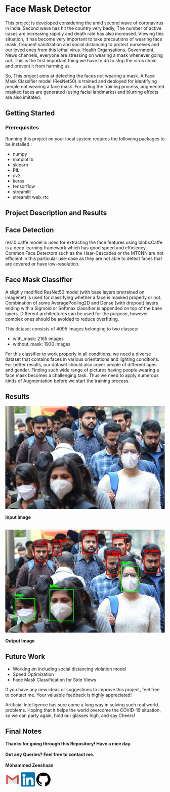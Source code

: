 # Face Mask Detector
 This project is developed considering the amid second wave of coronavirus in india. Second wave has hit the country very badly, The number of active cases are increasing rapidly and death rate has also increased. 
Viewing this situation, It has become very important to take precautions of wearing face mask, frequent sanitization and social distancing to protect ourselves and our loved ones from this lethal virus.
Health Organsations, Government, News channels, everyone are stressing on wearing a mask whenever going out. This is the first important thing we have to do to stop the virus chain and prevent it from harming us.

So, This project aims at detecting the faces not wearing a mask. A Face Mask Classifier model (ResNet50) is trained and deployed for identifying people not wearing a face mask. For aiding the training process, augmented masked faces are generated (using facial landmarks) and blurring effects are also imitated.



## Getting Started

### Prerequisites
Running this project on your local system requires the following packages to be installed :

* numpy
* matplotlib
* sklearn
* PIL
* cv2
* keras
* tensorflow
* streamlit
* streamlit web_rtc


## Project Description and Results

## Face Detection
res10 caffe model is used for extracting the face features using blobs.Caffe is a deep learning framework which has good speed and efficiency. Common Face Detectors such as the Haar-Cascades or the MTCNN are not efficient in this particular use-case as they are not able to detect faces that are covered or have low-resolution.



## Face Mask Classifier
A slighly modified ResNet50 model (with base layers pretrained on imagenet) is used for classifying whether a face is masked properly or not. Combination of some AveragePooling2D and Dense (with dropout) layers ending with a Sigmoid or Softmax classifier is appended on top of the base layers. Different architectures can be used for the purpose, however complex ones should be avoided to reduce overfitting.

This dataset consists of 4095 images belonging to two classes:

* with_mask: 
2165 images
* without_mask: 
1930 images

For this classifier to work properly in all conditions, we need a diverse dataset that contains faces in various orientations and lighting conditions. For better results, our dataset should also cover people of different ages and gender. Finding such wide range of pictures having people wearing a face mask becomes a challenging task. Thus we need to apply numerous kinds of Augmentation before we start the training process.


## Results

![Input Image](images/out.jpg?raw=true "Title")
<p align="left">
 <strong>Input Image</strong>
 </br>
</br>
</p>


![Output Image](images/result.jpeg)
<p align="left">
 <strong>Output Image</strong>
 </p>

 
 
 
 ## Future Work
* Working on including social distancing violation model
* Speed Optimization
* Face Mask Classification for Side Views

If you have any new ideas or suggestions to improve this project, feel free to contact me. Your valuable feedback is highly appreciated!



Artificial Intelligence has sure come a long way in solving such real world problems. Hoping that it helps the world overcome the COVID-19 situation, so we can party again, hold our glasses high, and say Cheers!

## Final Notes
**Thanks for going through this Repository! Have a nice day.**</br>
</br>**Got any Queries? Feel free to contact me.**</br>
</br>**Mohammed Zeeshaan**
<p align="left">
<a href="mailto:zeeshaanuddin6@gmail.com"><img src="https://github.com/rohanrao619/Icons/blob/master/SVGs/Gmail.svg" height ="45" title="Gmail" alt="mailto:zeeshaanuddin6.com"></a>
 <a href="https://www.linkedin.com/in/mohammed-zeeshaan"><img src="https://github.com/rohanrao619/Icons/blob/master/SVGs/LinkedIn.svg" height ="45" title="LinkedIn" alt="https://www.linkedin.com/in/mohammed-zeeshaan"></a>
<a href="https://github.com/zeeshaan28"><img src="https://github.com/rohanrao619/Icons/blob/master/SVGs/GitHub.svg" height ="45" title="GitHub" alt="https://github.com/zeeshaan28"></a>

</p>
